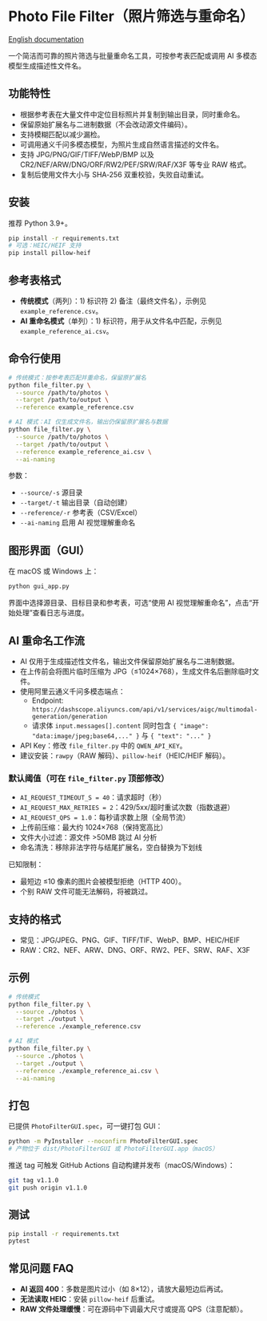 # Photo File Filter（照片筛选与重命名）

[English documentation](README_EN.md)

一个简洁而可靠的照片筛选与批量重命名工具，可按参考表匹配或调用 AI 多模态模型生成描述性文件名。

## 功能特性
- 根据参考表在大量文件中定位目标照片并复制到输出目录，同时重命名。
- 保留原始扩展名与二进制数据（不会改动源文件编码）。
- 支持模糊匹配以减少漏检。
- 可调用通义千问多模态模型，为照片生成自然语言描述的文件名。
- 支持 JPG/PNG/GIF/TIFF/WebP/BMP 以及 CR2/NEF/ARW/DNG/ORF/RW2/PEF/SRW/RAF/X3F 等专业 RAW 格式。
- 复制后使用文件大小与 SHA‑256 双重校验，失败自动重试。

## 安装
推荐 Python 3.9+。

```bash
pip install -r requirements.txt
# 可选：HEIC/HEIF 支持
pip install pillow-heif
```

## 参考表格式
- **传统模式**（两列）：1) 标识符 2) 备注（最终文件名），示例见 `example_reference.csv`。
- **AI 重命名模式**（单列）：1) 标识符，用于从文件名中匹配，示例见 `example_reference_ai.csv`。

## 命令行使用
```bash
# 传统模式：按参考表匹配并重命名，保留原扩展名
python file_filter.py \
  --source /path/to/photos \
  --target /path/to/output \
  --reference example_reference.csv

# AI 模式：AI 仅生成文件名，输出仍保留原扩展名与数据
python file_filter.py \
  --source /path/to/photos \
  --target /path/to/output \
  --reference example_reference_ai.csv \
  --ai-naming
```

参数：
- `--source/-s` 源目录
- `--target/-t` 输出目录（自动创建）
- `--reference/-r` 参考表（CSV/Excel）
- `--ai-naming` 启用 AI 视觉理解重命名

## 图形界面（GUI）
在 macOS 或 Windows 上：

```bash
python gui_app.py
```

界面中选择源目录、目标目录和参考表，可选“使用 AI 视觉理解重命名”，点击“开始处理”查看日志与进度。

## AI 重命名工作流
- AI 仅用于生成描述性文件名，输出文件保留原始扩展名与二进制数据。
- 在上传前会将图片临时压缩为 JPG（≤1024×768），生成文件名后删除临时文件。
- 使用阿里云通义千问多模态端点：
  - Endpoint: `https://dashscope.aliyuncs.com/api/v1/services/aigc/multimodal-generation/generation`
  - 请求体 `input.messages[].content` 同时包含 `{ "image": "data:image/jpeg;base64,..." }` 与 `{ "text": "..." }`
- API Key：修改 `file_filter.py` 中的 `QWEN_API_KEY`。
- 建议安装：`rawpy`（RAW 解码）、`pillow-heif`（HEIC/HEIF 解码）。

### 默认阈值（可在 `file_filter.py` 顶部修改）
- `AI_REQUEST_TIMEOUT_S = 40`：请求超时（秒）
- `AI_REQUEST_MAX_RETRIES = 2`：429/5xx/超时重试次数（指数退避）
- `AI_REQUEST_QPS = 1.0`：每秒请求数上限（全局节流）
- 上传前压缩：最大约 1024×768（保持宽高比）
- 文件大小过滤：源文件 >50MB 跳过 AI 分析
- 命名清洗：移除非法字符与结尾扩展名，空白替换为下划线

已知限制：
- 最短边 ≤10 像素的图片会被模型拒绝（HTTP 400）。
- 个别 RAW 文件可能无法解码，将被跳过。

## 支持的格式
- 常见：JPG/JPEG、PNG、GIF、TIFF/TIF、WebP、BMP、HEIC/HEIF
- RAW：CR2、NEF、ARW、DNG、ORF、RW2、PEF、SRW、RAF、X3F

## 示例

```bash
# 传统模式
python file_filter.py \
  --source ./photos \
  --target ./output \
  --reference ./example_reference.csv

# AI 模式
python file_filter.py \
  --source ./photos \
  --target ./output \
  --reference ./example_reference_ai.csv \
  --ai-naming
```

## 打包
已提供 `PhotoFilterGUI.spec`，可一键打包 GUI：

```bash
python -m PyInstaller --noconfirm PhotoFilterGUI.spec
# 产物位于 dist/PhotoFilterGUI 或 PhotoFilterGUI.app（macOS）
```

推送 tag 可触发 GitHub Actions 自动构建并发布（macOS/Windows）：

```bash
git tag v1.1.0
git push origin v1.1.0
```

## 测试

```bash
pip install -r requirements.txt
pytest
```

## 常见问题 FAQ
- **AI 返回 400**：多数是图片过小（如 8×12），请放大最短边后再试。
- **无法读取 HEIC**：安装 `pillow-heif` 后重试。
- **RAW 文件处理缓慢**：可在源码中下调最大尺寸或提高 QPS（注意配额）。
